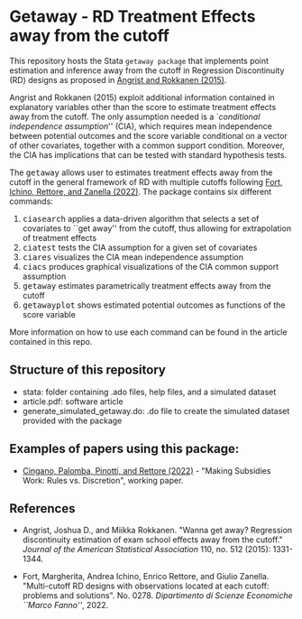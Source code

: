 # Getaway - RD Treatment Effects away from the cutoff

This repository hosts the Stata `getaway package` that implements point estimation and inference away from the cutoff in Regression Discontinuity (RD) designs as proposed in [Angrist and Rokkanen (2015)](https://economics.mit.edu/files/10851).

Angrist and Rokkanen (2015) exploit additional information contained in explanatory variables other than the score to estimate treatment effects away from the cutoff. The only assumption needed is a \`_conditional independence assumption_'' (CIA), which requires mean independence between potential outcomes and the score variable conditional on a vector of other covariates, together with a common support condition. Moreover, the CIA has implications that can be tested with standard hypothesis tests.

The <tt>getaway</tt> allows user to estimates treatment effects away from the cutoff in the general framework of RD with multiple cutoffs following [Fort, Ichino, Rettore, and Zanella (2022)](http://www.andreaichino.it/wp-content/uploads/FIRZ_Stacking.pdf). The package contains six different commands: 
1. <tt>ciasearch</tt> applies a data-driven algorithm that selects a set of covariates to ``get away'' from the cutoff, thus allowing for extrapolation of treatment effects
2. <tt>ciatest</tt> tests the CIA assumption for a given set of covariates 
3. <tt>ciares</tt> visualizes the CIA mean independence assumption
4. <tt>ciacs</tt> produces graphical visualizations of the CIA common support assumption
5. <tt>getaway</tt> estimates parametrically treatment effects away from the cutoff
6. <tt>getawayplot</tt> shows estimated potential outcomes as functions of the score variable

More information on how to use each command can be found in the article contained in this repo.


## Structure of this repository
- stata: folder containing .ado files, help files, and a simulated dataset
- article.pdf: software article
- generate_simulated_getaway.do: .do file to create the simulated dataset provided with the package


## Examples of papers using this package:
- [Cingano, Palomba, Pinotti, and Rettore (2022)]() - "Making Subsidies Work: Rules vs. Discretion", working paper.



## References

- Angrist, Joshua D., and Miikka Rokkanen. "Wanna get away? Regression discontinuity estimation of exam school effects away from the cutoff." _Journal of the American Statistical Association_ 110, no. 512 (2015): 1331-1344.

- Fort, Margherita, Andrea Ichino, Enrico Rettore, and Giulio Zanella. "Multi-cutoff RD designs with observations located at each cutoff: problems and solutions". No. 0278. _Dipartimento di Scienze Economiche ``Marco Fanno''_, 2022.